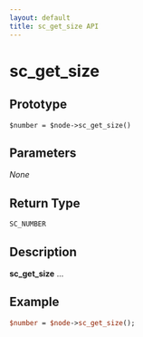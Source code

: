 ```yaml
---
layout: default
title: sc_get_size API
---
```



sc_get_size
===========


Prototype
---------

```
$number = $node->sc_get_size()
```


Parameters
----------

_None_

Return Type
-----------

`SC_NUMBER`


Description
-----------

**sc_get_size** ...


Example
-------

```perl
$number = $node->sc_get_size();
```
